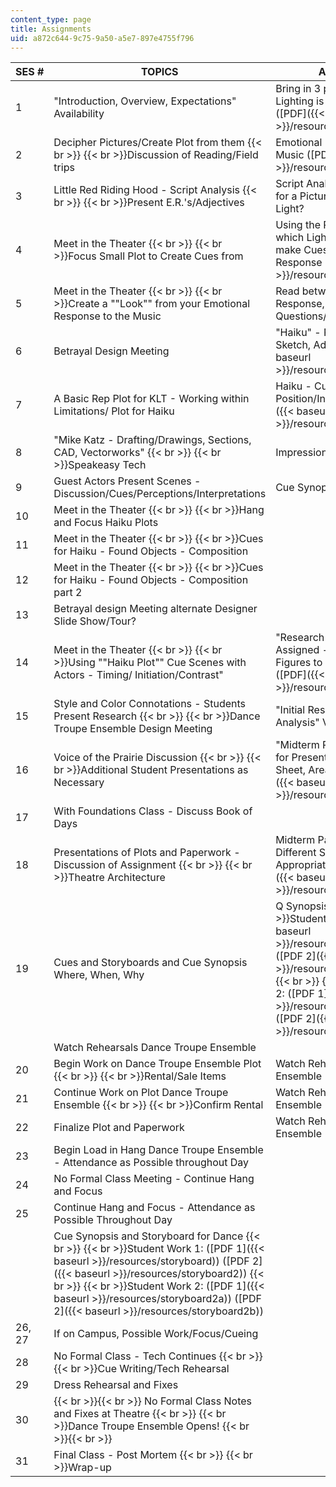 ```yaml
---
content_type: page
title: Assignments
uid: a872c644-9c75-9a50-a5e7-897e4755f796
---
```


| SES # | TOPICS | ASSIGNMENTS |
| --- | --- | --- |
| 1 | "Introduction, Overview, Expectations" Availability | Bring in 3 pictures in which Lighting is Integral Part of "Look" ([PDF]({{< baseurl >}}/resources/hw_3_pic-1)) |
| 2 | Decipher Pictures/Create Plot from them  {{< br >}}  {{< br >}}Discussion of Reading/Field trips | Emotional Response to Piece of Music ([PDF]({{< baseurl >}}/resources/emo_response-1)) |
| 3 | Little Red Riding Hood - Script Analysis  {{< br >}}  {{< br >}}Present E.R.'s/Adjectives | Script Analysis for LRRH?? Plot for a Picture - All 8 Properties of Light? |
| 4 | Meet in the Theater  {{< br >}}  {{< br >}}Focus Small Plot to Create Cues from | Using the Plot we just Hung, which Lights Might you Use to make Cues for your Emotional Response ([PDF]({{< baseurl >}}/resources/lightlib03)) |
| 5 | Meet in the Theater  {{< br >}}  {{< br >}}Create a ""Look"" from your Emotional Response to the Music | Read between the Lines - Response, Notes, Questions/Reaction to Script |
| 6 | Betrayal Design Meeting | "Haiku" - Research, 3 Pictures, 1 Sketch, Adjectives ([PDF]({{< baseurl >}}/resources/haiku_assignment)) |
| 7 | A Basic Rep Plot for KLT - Working within Limitations/ Plot for Haiku | Haiku - Cues, Special Lighting Position/Instrument/Color? ([PDF]({{< baseurl >}}/resources/haiku_assignment)) |
| 8 | "Mike Katz - Drafting/Drawings, Sections, CAD, Vectorworks"  {{< br >}}  {{< br >}}Speakeasy Tech | Impressions/Script Analysis |
| 9 | Guest Actors Present Scenes - Discussion/Cues/Perceptions/Interpretations | Cue Synopsis for Scene |
| 10 | Meet in the Theater  {{< br >}}  {{< br >}}Hang and Focus Haiku Plots | &nbsp; |
| 11 | Meet in the Theater  {{< br >}}  {{< br >}}Cues for Haiku - Found Objects - Composition | &nbsp; |
| 12 | Meet in the Theater  {{< br >}}  {{< br >}}Cues for Haiku - Found Objects - Composition part 2 | &nbsp; |
| 13 | Betrayal design Meeting alternate Designer Slide Show/Tour? | &nbsp; |
| 14 | Meet in the Theater  {{< br >}}  {{< br >}}Using ""Haiku Plot"" Cue Scenes with Actors - Timing/ Initiation/Contrast" | "Research Specific Style Assigned - Pictures, Dates, imp't. Figures to Present in Class" ([PDF]({{< baseurl >}}/resources/style_research)) |
| 15 | Style and Color Connotations - Students Present Research  {{< br >}}  {{< br >}}Dance Troupe Ensemble Design Meeting | "Initial Responses, Questions, Analysis" Voice of the Prairie. |
| 16 | Voice of the Prairie Discussion  {{< br >}}  {{< br >}}Additional Student Presentations as Necessary | "Midterm Part 1 Plot VOP in KLT for Presentation with Magic Sheet, Areas, Pppwrk." ([PDF]({{< baseurl >}}/resources/midterm_part_1)) |
| 17 | With Foundations Class - Discuss Book of Days | &nbsp; |
| 18 | Presentations of Plots and Paperwork - Discussion of Assignment  {{< br >}}  {{< br >}}Theatre Architecture | Midterm Part 2 - Plot VOP for Different Space with all Appropriate Paperwork ([PDF]({{< baseurl >}}/resources/plot_adaptation)) |
| 19 | Cues and Storyboards and Cue Synopsis Where, When, Why | Q Synopsis VOP  {{< br >}}  {{< br >}}Student Work 1: ([PDF 1]({{< baseurl >}}/resources/cue_synopsis2)) ([PDF 2]({{< baseurl >}}/resources/cue_synopsis2a))  {{< br >}}  {{< br >}}Student Work 2: ([PDF 1]({{< baseurl >}}/resources/cue_syp_page_2)) ([PDF 2]({{< baseurl >}}/resources/cuesyp_p2_v2)) |
| &nbsp; | Watch Rehearsals Dance Troupe Ensemble |
| 20 | Begin Work on Dance Troupe Ensemble Plot  {{< br >}}  {{< br >}}Rental/Sale Items | Watch Rehearsals Dance Troupe Ensemble |
| 21 | Continue Work on Plot Dance Troupe Ensemble  {{< br >}}  {{< br >}}Confirm Rental | Watch Rehearsals Dance Troupe Ensemble |
| 22 | Finalize Plot and Paperwork | Watch Rehearsals Dance Troupe Ensemble |
| 23 | Begin Load in Hang Dance Troupe Ensemble - Attendance as Possible throughout Day | &nbsp; |
| 24 | No Formal Class Meeting - Continue Hang and Focus | &nbsp; |
| 25 | Continue Hang and Focus - Attendance as Possible Throughout Day | &nbsp; |
| &nbsp; | Cue Synopsis and Storyboard for Dance  {{< br >}}  {{< br >}}Student Work 1: ([PDF 1]({{< baseurl >}}/resources/storyboard)) ([PDF 2]({{< baseurl >}}/resources/storyboard2))  {{< br >}}  {{< br >}}Student Work 2: ([PDF 1]({{< baseurl >}}/resources/storyboard2a)) ([PDF 2]({{< baseurl >}}/resources/storyboard2b)) |
| 26, 27 | If on Campus, Possible Work/Focus/Cueing | &nbsp; |
| 28 | No Formal Class - Tech Continues  {{< br >}}  {{< br >}}Cue Writing/Tech Rehearsal | &nbsp; |
| 29 | Dress Rehearsal and Fixes | &nbsp; |
| 30 |  {{< br >}}{{< br >}} No Formal Class Notes and Fixes at Theatre  {{< br >}}  {{< br >}}Dance Troupe Ensemble Opens! {{< br >}}{{< br >}}  | &nbsp; |
| 31 | Final Class - Post Mortem  {{< br >}}  {{< br >}}Wrap-up |